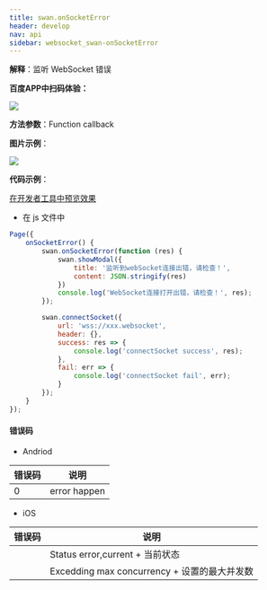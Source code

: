```yaml
---
title: swan.onSocketError
header: develop
nav: api
sidebar: websocket_swan-onSocketError
---
```



 

**解释**：监听 WebSocket 错误

**百度APP中扫码体验：**

<img src="https://b.bdstatic.com/miniapp/assets/images/doc_demo/onSocketError.png"  class="demo-qrcode-image" />

**方法参数**：Function callback

**图片示例**：

<div class="m-doc-custom-examples">
    <div class="m-doc-custom-examples-correct">
        <img src="https://b.bdstatic.com/miniapp/image/onSocketError.gif">
    </div>
    <div class="m-doc-custom-examples-correct">
        <img src=" ">
    </div>
    <div class="m-doc-custom-examples-correct">
        <img src=" ">
    </div>     
</div>

**代码示例**：

<a href="swanide://fragment/da307c17be7e754db3914cce326cdbc51572996762746" title="在开发者工具中预览效果" target="_self">在开发者工具中预览效果</a>

* 在 js 文件中

```js
Page({
    onSocketError() {
        swan.onSocketError(function (res) {
            swan.showModal({
                title: '监听到webSocket连接出错，请检查！',
                content: JSON.stringify(res)
            })
            console.log('WebSocket连接打开出错，请检查！', res);
        });

        swan.connectSocket({
            url: 'wss://xxx.websocket',
            header: {},
            success: res => {
                console.log('connectSocket success', res);
            },
            fail: err => {
                console.log('connectSocket fail', err);
            }
        });
    }
});
```


 
#### 错误码

* Andriod

|错误码|说明|
|--|--|
|0|error happen    |

* iOS

|错误码|说明|
|--|--|
||Status error,current + 当前状态|
||Excedding max concurrency + 设置的最大并发数|